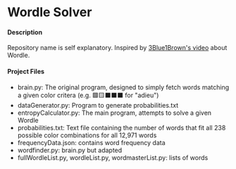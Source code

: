# Wordle Solver

#### Description
Repository name is self explanatory. Inspired by [3Blue1Brown's video](https://www.youtube.com/watch?v=v68zYyaEmEA) about Wordle.

#### Project Files
* brain.py: The original program, designed to simply fetch words matching a given color critera (e.g. 🟩🟨⬛⬛⬛ for "adieu")
* dataGenerator.py: Program to generate probabilities.txt
* entropyCalculator.py: The main program, attempts to solve a given Wordle
* probabilities.txt: Text file containing the number of words that fit all 238 possible color combinations for all 12,971 words
* frequencyData.json: contains word frequency data
* wordfinder.py: brain.py but adapted 
* fullWordleList.py, wordleList.py, wordmasterList.py: lists of words


